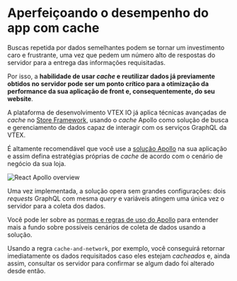 # Aperfeiçoando o desempenho do app com cache

Buscas repetida por dados semelhantes podem se tornar um investimento caro e frustrante, uma vez que pedem um número alto de respostas do servidor para a entrega das informações requisitadas.  

Por isso, a **habilidade de usar *cache* e reutilizar dados já previamente obtidos no servidor pode ser um ponto crítico para a otimização da performance da sua aplicação de front e, consequentemente, do seu website**. 

A plataforma de desenvolvimento VTEX IO já aplica técnicas avançadas de *cache* no [Store Framework](https://vtex.io/docs/getting-started/build-stores-with-store-framework/1/), usando o *cache* Apollo como solução de busca e gerenciamento de dados capaz de interagir com os serviços GraphQL da VTEX. 

É altamente recomendável que você use a [solução Apollo](https://www.apollographql.com/docs/react/caching/cache-configuration/) na sua aplicação e assim defina estratégias próprias de *cache* de acordo com o cenário de negócio da sua loja.  

![React Apollo overview](https://miro.medium.com/max/1400/1*Akd1I7jc0teE_mz15fnZog.jpeg)

Uma vez implementada, a solução opera sem grandes configurações: dois *requests* GraphQL com mesma *query* e variáveis atingem uma única vez o servidor para a coleta dos dados.

Você pode ler sobre as [normas e regras de uso do Apollo](https://medium.com/@galen.corey/understanding-apollo-fetch-policies-705b5ad71980) para entender mais a fundo sobre possíveis cenários de coleta de dados usando a solução. 

Usando a regra `cache-and-network`, por exemplo, você conseguirá retornar imediatamente os dados requisitados caso eles estejam *cacheados* e, ainda assim, consultar os servidor para confirmar se algum dado foi alterado desde então. 

